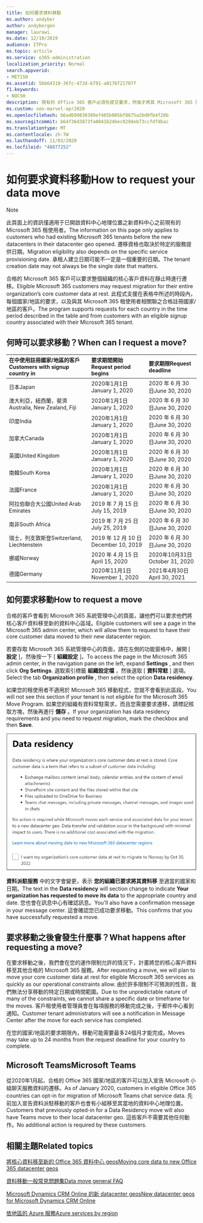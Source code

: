 ```yaml
---
title: 如何要求資料移動
ms.author: andyber
author: andybergen
manager: laurawi
ms.date: 12/10/2019
audience: ITPro
ms.topic: article
ms.service: o365-administration
localization_priority: Normal
search.appverid:
- MET150
ms.assetid: 5bb64310-36fc-473d-b791-a0176f21707f
f1.keywords:
- NOCSH
description: 現有的 Office 365 客戶必須先提交要求，然後才將其 Microsoft 365 服務資料移至新的地理位置。
ms.custom: seo-marvel-apr2020
ms.openlocfilehash: b6ad699830389ef405b005bf8675a2bd0fb4f20b
ms.sourcegitcommit: b64f36d3873fa0041b24bec029deb73ccfdfdbac
ms.translationtype: MT
ms.contentlocale: zh-TW
ms.lasthandoff: 11/03/2020
ms.locfileid: "48877252"
---
```

# <a name="how-to-request-your-data-move"></a><span data-ttu-id="3e601-103">如何要求資料移動</span><span class="sxs-lookup"><span data-stu-id="3e601-103">How to request your data move</span></span>

> [!NOTE]
> <span data-ttu-id="3e601-104">此頁面上的資訊僅適用于已開啟資料中心地理位置之新資料中心之前現有的 Microsoft 365 租使用者。</span><span class="sxs-lookup"><span data-stu-id="3e601-104">The information on this page only applies to customers who had existing Microsoft 365 tenants before the new datacenters in their datacenter geo opened.</span></span> <span data-ttu-id="3e601-105">遷移資格也取決於特定的服務提供日期。</span><span class="sxs-lookup"><span data-stu-id="3e601-105">Migration eligibility also depends on the specific service provisioning date.</span></span>  <span data-ttu-id="3e601-106">承租人建立日期可能不一定是一個重要的日期。</span><span class="sxs-lookup"><span data-stu-id="3e601-106">The tenant creation date may not always be the single date that matters.</span></span>
  
<span data-ttu-id="3e601-107">合格的 Microsoft 365 客戶可以要求整個組織的核心客戶資料在靜止時進行遷移。</span><span class="sxs-lookup"><span data-stu-id="3e601-107">Eligible Microsoft 365 customers may request migration for their entire organization’s core customer data at rest.</span></span>  <span data-ttu-id="3e601-108">此程式支援在表格中所述的時段內，每個國家/地區的要求，以及與其 Microsoft 365 租使用者相關聯之合格註冊國家/地區的客戶。</span><span class="sxs-lookup"><span data-stu-id="3e601-108">The program supports requests for each country in the time period described in the table and from customers with an eligible signup country associated with their Microsoft 365 tenant.</span></span>
  
## <a name="when-can-i-request-a-move"></a><span data-ttu-id="3e601-109">何時可以要求移動？</span><span class="sxs-lookup"><span data-stu-id="3e601-109">When can I request a move?</span></span>

| <span data-ttu-id="3e601-110">在中使用註冊國家/地區的客戶</span><span class="sxs-lookup"><span data-stu-id="3e601-110">Customers with signup country in</span></span> | <span data-ttu-id="3e601-111">要求期間開始</span><span class="sxs-lookup"><span data-stu-id="3e601-111">Request period begins</span></span> | <span data-ttu-id="3e601-112">要求期限</span><span class="sxs-lookup"><span data-stu-id="3e601-112">Request deadline</span></span> |
|:-----|:-----|:-----|
|<span data-ttu-id="3e601-113">日本</span><span class="sxs-lookup"><span data-stu-id="3e601-113">Japan</span></span>  <br/> |<span data-ttu-id="3e601-114">2020年1月1日</span><span class="sxs-lookup"><span data-stu-id="3e601-114">January 1, 2020</span></span>  <br/> |<span data-ttu-id="3e601-115">2020 年 6 月 30 日</span><span class="sxs-lookup"><span data-stu-id="3e601-115">June 30, 2020</span></span>  <br/> |
|<span data-ttu-id="3e601-116">澳大利亞，紐西蘭，斐濟</span><span class="sxs-lookup"><span data-stu-id="3e601-116">Australia, New Zealand, Fiji</span></span>  <br/> |<span data-ttu-id="3e601-117">2020年1月1日</span><span class="sxs-lookup"><span data-stu-id="3e601-117">January 1, 2020</span></span>  <br/> |<span data-ttu-id="3e601-118">2020 年 6 月 30 日</span><span class="sxs-lookup"><span data-stu-id="3e601-118">June 30, 2020</span></span>  <br/> |
|<span data-ttu-id="3e601-119">印度</span><span class="sxs-lookup"><span data-stu-id="3e601-119">India</span></span>  <br/> |<span data-ttu-id="3e601-120">2020年1月1日</span><span class="sxs-lookup"><span data-stu-id="3e601-120">January 1, 2020</span></span>  <br/> |<span data-ttu-id="3e601-121">2020 年 6 月 30 日</span><span class="sxs-lookup"><span data-stu-id="3e601-121">June 30, 2020</span></span>  <br/> |
|<span data-ttu-id="3e601-122">加拿大</span><span class="sxs-lookup"><span data-stu-id="3e601-122">Canada</span></span>  <br/> |<span data-ttu-id="3e601-123">2020年1月1日</span><span class="sxs-lookup"><span data-stu-id="3e601-123">January 1, 2020</span></span>  <br/> |<span data-ttu-id="3e601-124">2020 年 6 月 30 日</span><span class="sxs-lookup"><span data-stu-id="3e601-124">June 30, 2020</span></span>  <br/> |
|<span data-ttu-id="3e601-125">英國</span><span class="sxs-lookup"><span data-stu-id="3e601-125">United Kingdom</span></span>  <br/> |<span data-ttu-id="3e601-126">2020年1月1日</span><span class="sxs-lookup"><span data-stu-id="3e601-126">January 1, 2020</span></span>  <br/> |<span data-ttu-id="3e601-127">2020 年 6 月 30 日</span><span class="sxs-lookup"><span data-stu-id="3e601-127">June 30, 2020</span></span>  <br/> |
|<span data-ttu-id="3e601-128">南韓</span><span class="sxs-lookup"><span data-stu-id="3e601-128">South Korea</span></span>  <br/> |<span data-ttu-id="3e601-129">2020年1月1日</span><span class="sxs-lookup"><span data-stu-id="3e601-129">January 1, 2020</span></span>  <br/> |<span data-ttu-id="3e601-130">2020 年 6 月 30 日</span><span class="sxs-lookup"><span data-stu-id="3e601-130">June 30, 2020</span></span>  <br/> |
|<span data-ttu-id="3e601-131">法國</span><span class="sxs-lookup"><span data-stu-id="3e601-131">France</span></span>  <br/> |<span data-ttu-id="3e601-132">2020年1月1日</span><span class="sxs-lookup"><span data-stu-id="3e601-132">January 1, 2020</span></span>  <br/> |<span data-ttu-id="3e601-133">2020 年 6 月 30 日</span><span class="sxs-lookup"><span data-stu-id="3e601-133">June 30, 2020</span></span>  <br/> |
|<span data-ttu-id="3e601-134">阿拉伯聯合大公國</span><span class="sxs-lookup"><span data-stu-id="3e601-134">United Arab Emirates</span></span>  <br/> |<span data-ttu-id="3e601-135">2019 年 7 月 15 日</span><span class="sxs-lookup"><span data-stu-id="3e601-135">July 15, 2019</span></span>  <br/> |<span data-ttu-id="3e601-136">2020 年 6 月 30 日</span><span class="sxs-lookup"><span data-stu-id="3e601-136">June 30, 2020</span></span>  <br/> |
|<span data-ttu-id="3e601-137">南非</span><span class="sxs-lookup"><span data-stu-id="3e601-137">South Africa</span></span>  <br/> |<span data-ttu-id="3e601-138">2019 年 7 月 25 日</span><span class="sxs-lookup"><span data-stu-id="3e601-138">July 25, 2019</span></span>  <br/> |<span data-ttu-id="3e601-139">2020 年 6 月 30 日</span><span class="sxs-lookup"><span data-stu-id="3e601-139">June 30, 2020</span></span>  <br/> |
|<span data-ttu-id="3e601-140">瑞士，列支敦斯登</span><span class="sxs-lookup"><span data-stu-id="3e601-140">Switzerland, Liechtenstein</span></span>  <br/> |<span data-ttu-id="3e601-141">2019 年 12 月 10 日</span><span class="sxs-lookup"><span data-stu-id="3e601-141">December 10, 2019</span></span>  <br/> |<span data-ttu-id="3e601-142">2020 年 6 月 30 日</span><span class="sxs-lookup"><span data-stu-id="3e601-142">June 30, 2020</span></span>  <br/> |
|<span data-ttu-id="3e601-143">挪威</span><span class="sxs-lookup"><span data-stu-id="3e601-143">Norway</span></span>  <br/> |<span data-ttu-id="3e601-144">2020 年 4 月 15 日</span><span class="sxs-lookup"><span data-stu-id="3e601-144">April 15, 2020</span></span>  <br/> |<span data-ttu-id="3e601-145">2020年10月31日</span><span class="sxs-lookup"><span data-stu-id="3e601-145">October 31, 2020</span></span>  <br/> |
|<span data-ttu-id="3e601-146">德國</span><span class="sxs-lookup"><span data-stu-id="3e601-146">Germany</span></span>  <br/> |<span data-ttu-id="3e601-147">2020年11月1日</span><span class="sxs-lookup"><span data-stu-id="3e601-147">November 1, 2020</span></span>  <br/> |<span data-ttu-id="3e601-148">2021年4月30日</span><span class="sxs-lookup"><span data-stu-id="3e601-148">April 30, 2021</span></span>  <br/> |

## <a name="how-to-request-a-move"></a><span data-ttu-id="3e601-149">如何要求移動</span><span class="sxs-lookup"><span data-stu-id="3e601-149">How to request a move</span></span>

<span data-ttu-id="3e601-150">合格的客戶會看到 Microsoft 365 系統管理中心的頁面，讓他們可以要求他們將核心客戶資料移至新的資料中心區域。</span><span class="sxs-lookup"><span data-stu-id="3e601-150">Eligible customers will see a page in the Microsoft 365 admin center, which will allow them to request to have their core customer data moved to their new datacenter region.</span></span>  
  
<span data-ttu-id="3e601-151">若要存取 Microsoft 365 系統管理中心的頁面，請在左側的功能窗格中，展開 [ **設定** ]，然後按一下 [ **組織設定** ]。</span><span class="sxs-lookup"><span data-stu-id="3e601-151">To access the page in the Microsoft 365 admin center, in the navigation pane on the left, expand **Settings** , and then click **Org Settings**.</span></span>
<span data-ttu-id="3e601-152">選取索引標籤 **組織設定檔** ，然後選取 [ **資料常駐** ] 選項。</span><span class="sxs-lookup"><span data-stu-id="3e601-152">Select the tab **Organization profile** , then select the option **Data residency**.</span></span>
  
<span data-ttu-id="3e601-153">如果您的租使用者不適用於 Microsoft 365 移動程式，您就不會看到此區段。</span><span class="sxs-lookup"><span data-stu-id="3e601-153">You will not see this section if your tenant is not eligible for the Microsoft 365 Move Program.</span></span>  <span data-ttu-id="3e601-154">如果您的組織有資料常駐需求，而且您需要要求遷移，請標記核取方塊，然後再進行 **儲存** 。</span><span class="sxs-lookup"><span data-stu-id="3e601-154">If your organization has data residency requirements and you need to request migration, mark the checkbox and then **Save**.</span></span>
  
![資料中心加入動作畫面](../media/dataresidencyflyoutae.jpg)
  
<span data-ttu-id="3e601-156">**資料派駐服務** 中的文字會變更，表示 **您的組織已要求將其資料移** 至適當的國家和日期。</span><span class="sxs-lookup"><span data-stu-id="3e601-156">The text in the **Data residency** will section change to indicate **Your organization has requested to move its data** to the appropriate country and date.</span></span> <span data-ttu-id="3e601-157">您也會在訊息中心有確認訊息。</span><span class="sxs-lookup"><span data-stu-id="3e601-157">You'll also have a confirmation message in your message center.</span></span> <span data-ttu-id="3e601-158">這會確認您已成功要求移動。</span><span class="sxs-lookup"><span data-stu-id="3e601-158">This confirms that you have successfully requested a move.</span></span> 
  
## <a name="what-happens-after-requesting-a-move"></a><span data-ttu-id="3e601-159">要求移動之後會發生什麼事？</span><span class="sxs-lookup"><span data-stu-id="3e601-159">What happens after requesting a move?</span></span>

<span data-ttu-id="3e601-160">在要求移動之後，我們會在您的運作限制允許的情況下，計畫將您的核心客戶資料移至其他合格的 Microsoft 365 服務。</span><span class="sxs-lookup"><span data-stu-id="3e601-160">After requesting a move, we will plan to move your core customer data at rest for eligible Microsoft 365 services as quickly as our operational constraints allow.</span></span> <span data-ttu-id="3e601-161">由於許多限制不可預測的性質，我們無法分享移動的特定日期或時間範圍。</span><span class="sxs-lookup"><span data-stu-id="3e601-161">Due to the unpredictable nature of many of the constraints, we cannot share a specific date or timeframe for the moves.</span></span> <span data-ttu-id="3e601-162">客戶租使用者管理員會在每項服務的移動完成之後，于郵件中心看到通知。</span><span class="sxs-lookup"><span data-stu-id="3e601-162">Customer tenant administrators will see a notification in Message Center after the move for each service has completed.</span></span>
  
<span data-ttu-id="3e601-163">在您的國家/地區的要求期限內，移動可能需要最多24個月才能完成。</span><span class="sxs-lookup"><span data-stu-id="3e601-163">Moves may take up to 24 months from the request deadline for your country to complete.</span></span>
  
## <a name="microsoft-teams"></a><span data-ttu-id="3e601-164">Microsoft Teams</span><span class="sxs-lookup"><span data-stu-id="3e601-164">Microsoft Teams</span></span>

<span data-ttu-id="3e601-165">從2020年1月起，合格的 Office 365 國家/地區的客戶可以加入宣告 Microsoft 小組聊天服務資料的遷移。</span><span class="sxs-lookup"><span data-stu-id="3e601-165">As of January 2020, customers in eligible Office 365 countries can opt-in for migration of Microsoft Teams chat service data.</span></span>  <span data-ttu-id="3e601-166">先前加入宣告資料派駐移動的客戶也會有小組移至其當地的資料中心地理位置。</span><span class="sxs-lookup"><span data-stu-id="3e601-166">Customers that previously opted-in for a Data Residency move will also have Teams move to their local datacenter geo.</span></span>  <span data-ttu-id="3e601-167">這些客戶不需要其他任何動作。</span><span class="sxs-lookup"><span data-stu-id="3e601-167">No additional action is required by these customers.</span></span>

## <a name="related-topics"></a><span data-ttu-id="3e601-168">相關主題</span><span class="sxs-lookup"><span data-stu-id="3e601-168">Related topics</span></span>

[<span data-ttu-id="3e601-169">將核心資料移至新的 Office 365 資料中心 geos</span><span class="sxs-lookup"><span data-stu-id="3e601-169">Moving core data to new Office 365 datacenter geos</span></span>](moving-data-to-new-datacenter-geos.md)

[<span data-ttu-id="3e601-170">資料移動一般常見問題集</span><span class="sxs-lookup"><span data-stu-id="3e601-170">Data move general FAQ</span></span>](data-move-faq.md)

[<span data-ttu-id="3e601-171">Microsoft Dynamics CRM Online 的新 datacenter geos</span><span class="sxs-lookup"><span data-stu-id="3e601-171">New datacenter geos for Microsoft Dynamics CRM Online</span></span>](https://go.microsoft.com/fwlink/p/?Linkid=615924)
  
[<span data-ttu-id="3e601-172">依地區的 Azure 服務</span><span class="sxs-lookup"><span data-stu-id="3e601-172">Azure services by region</span></span>](https://azure.microsoft.com/regions/)
  

